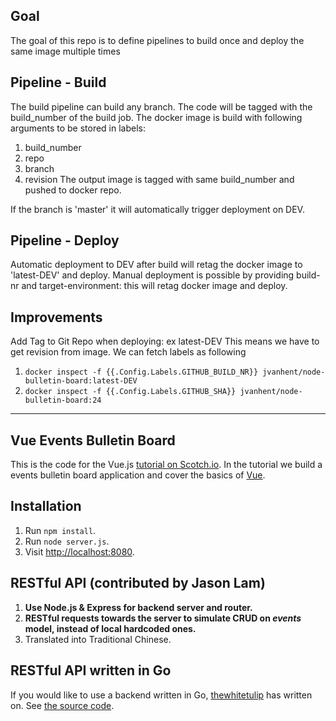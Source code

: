 ## Goal
The goal of this repo is to define pipelines to build once and deploy the same image multiple times

## Pipeline - Build
The build pipeline can build any branch.
The code will be tagged with the build_number of the build job.
The docker image is build with following arguments to be stored in labels:
1. build_number
1. repo
1. branch
1. revision
The output image is tagged with same build_number and pushed to docker repo.

If the branch is 'master' it will automatically trigger deployment on DEV.

## Pipeline - Deploy
Automatic deployment to DEV after build will retag the docker image to 'latest-DEV' and deploy.
Manual deployment is possible by providing build-nr and target-environment: this will retag docker image and deploy.

## Improvements
Add Tag to Git Repo when deploying: ex latest-DEV
This means we have to get revision from image.
We can fetch labels as following
1. `docker inspect -f {{.Config.Labels.GITHUB_BUILD_NR}} jvanhent/node-bulletin-board:latest-DEV`
1. `docker inspect -f {{.Config.Labels.GITHUB_SHA}} jvanhent/node-bulletin-board:24`

---------

## Vue Events Bulletin Board

This is the code for the Vue.js [tutorial on Scotch.io](https://scotch.io/tutorials/build-a-single-page-time-tracking-app-with-vue-js-introduction). In the tutorial we build a events bulletin board application and cover the basics of [Vue](http://vuejs.org/).

## Installation

1. Run `npm install`.
2. Run `node server.js`.
3. Visit [http://localhost:8080](http://localhost:8080).

## RESTful API (contributed by Jason Lam)

1. **Use Node.js & Express for backend server and router.**
2. **RESTful requests towards the server to simulate CRUD on *events* model, instead of local hardcoded ones.**
3. Translated into Traditional Chinese.

## RESTful API written in Go 

If you would like to use a backend written in Go, [thewhitetulip](http://github.com/thewhitetulip) has written on. See [the source code](https://github.com/thewhitetulip/go-vue-events).
 
